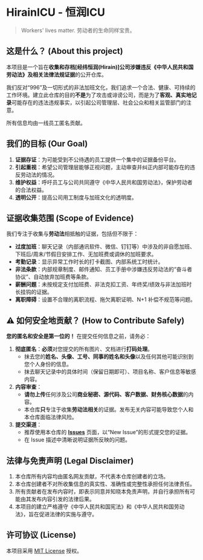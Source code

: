 # HirainICU - 恒润ICU

> Workers' lives matter. 劳动者的生命同样宝贵。

## 这是什么？ (About this project)

本项目是一个旨在**收集和存档[经纬恒润(Hirain)]公司涉嫌违反《中华人民共和国劳动法》及相关法律法规证据**的公开仓库。

我们反对“996”及一切形式的非法加班文化，我们追求一个合法、健康、可持续的工作环境。建立此仓库的目的**不是**为了攻击或诽谤公司，而是为了**客观、真实地记录**可能存在的违法违规事实，以引起公司管理层、社会公众和相关监管部门的注意。

所有信息均由一线员工匿名贡献。

## 我们的目标 (Our Goal)

1.  **证据存证**：为可能受到不公待遇的员工提供一个集中的证据备份平台。
2.  **引起重视**：希望公司管理层能够正视问题，主动审查并纠正内部可能存在的违反劳动法的情况。
3.  **维护权益**：呼吁员工与公司共同遵守《中华人民共和国劳动法》，保护劳动者的合法权益。
4.  **透明公开**：提高公司用工制度与加班文化的透明度。

## 证据收集范围 (Scope of Evidence)

我们专注于收集与**劳动法**相抵触的证据，包括但不限于：

* **过度加班**：聊天记录（内部通讯软件、微信、钉钉等）中涉及的非自愿加班、下班后/周末/节假日安排工作、无加班费或调休的加班要求。
* **考勤记录**：显示异常工作时长的打卡截图、内部系统工时统计。
* **非法条款**：内部规章制度、邮件通知、员工手册中涉嫌违反劳动法的“奋斗者协议”、自动放弃加班费等条款。
* **薪酬问题**：未按规定支付加班费、非法克扣工资、年终奖/绩效与非法加班时长挂钩的证据。
* **离职障碍**：设置不合理的离职流程、拖欠离职证明、N+1 补偿不规范等问题。

## ⚠️ 如何安全地贡献？ (How to Contribute Safely)

**您的匿名和安全是第一位的！** 在提交任何信息之前，请务必：

1.  **彻底匿名**：**必须**对您提交的所有图片、文档进行**打码处理**。
    * 抹去您的**姓名、头像、工号、同事的姓名和头像**以及任何其他可能识别到您个人身份的信息。
    * 抹去聊天记录中的具体时间（保留日期即可）、项目名称、客户信息等敏感内容。
2.  **内容审查**：
    * **请勿上传**任何涉及公司**商业秘密、源代码、客户数据、财务核心数据**的内容。
    * 本仓库**只**专注于收集**劳动法相关**的证据。发布无关内容可能导致您个人和本仓库面临法律风险。
3.  **提交渠道**：
    * 推荐使用本仓库的 [**Issues**](https://github.com/hirainICU/hirainICU/issues) 页面，以“New Issue”的形式提交您的证据。
    * 在 Issue 描述中清晰说明证据所反映的问题。

## 法律与免责声明 (Legal Disclaimer)

1.  本仓库所有内容均由匿名网友贡献，不代表本仓库创建者的立场。
2.  本仓库创建者不对所收集信息的真实性、准确性或完整性承担任何法律责任。
3.  所有贡献者在发布内容时，即表示同意并知晓本免责声明，并自行承担所有可能由其发布内容引发的法律后果。
4.  本项目的建立严格遵守《中华人民共和国宪法》和《中华人民共和国劳动法》，旨在促进法律的实施与遵守。

## 许可协议 (License)

本项目采用 [MIT License](LICENSE) 授权。
